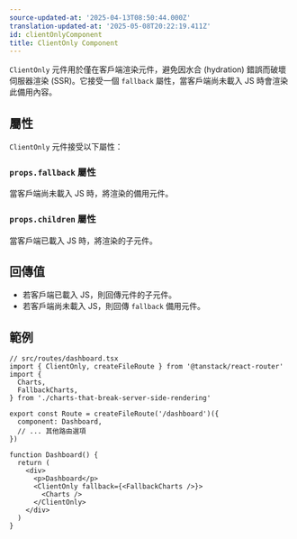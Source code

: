 ```yaml
---
source-updated-at: '2025-04-13T08:50:44.000Z'
translation-updated-at: '2025-05-08T20:22:19.411Z'
id: clientOnlyComponent
title: ClientOnly Component
---
```


`ClientOnly` 元件用於僅在客戶端渲染元件，避免因水合 (hydration) 錯誤而破壞伺服器渲染 (SSR)。它接受一個 `fallback` 屬性，當客戶端尚未載入 JS 時會渲染此備用內容。

## 屬性

`ClientOnly` 元件接受以下屬性：

### `props.fallback` 屬性

當客戶端尚未載入 JS 時，將渲染的備用元件。

### `props.children` 屬性

當客戶端已載入 JS 時，將渲染的子元件。

## 回傳值

- 若客戶端已載入 JS，則回傳元件的子元件。
- 若客戶端尚未載入 JS，則回傳 `fallback` 備用元件。

## 範例

```tsx
// src/routes/dashboard.tsx
import { ClientOnly, createFileRoute } from '@tanstack/react-router'
import {
  Charts,
  FallbackCharts,
} from './charts-that-break-server-side-rendering'

export const Route = createFileRoute('/dashboard')({
  component: Dashboard,
  // ... 其他路由選項
})

function Dashboard() {
  return (
    <div>
      <p>Dashboard</p>
      <ClientOnly fallback={<FallbackCharts />}>
        <Charts />
      </ClientOnly>
    </div>
  )
}
```
